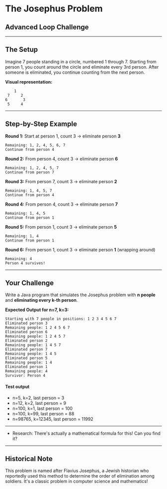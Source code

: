 # The Josephus Problem
## Advanced Loop Challenge

---

## The Setup

Imagine 7 people standing in a circle, numbered 1 through 7. Starting from person 1, you count around the circle and eliminate every 3rd person. After someone is eliminated, you continue counting from the next person.

**Visual representation:**
```
    1
 7     2
6       3
 5     4
```

---

## Step-by-Step Example

**Round 1:** Start at person 1, count 3 → eliminate person **3**
```
Remaining: 1, 2, 4, 5, 6, 7
Continue from person 4
```

**Round 2:** From person 4, count 3 → eliminate person **6**
```
Remaining: 1, 2, 4, 5, 7
Continue from person 7
```

**Round 3:** From person 7, count 3 → eliminate person **2**
```
Remaining: 1, 4, 5, 7
Continue from person 4
```

**Round 4:** From person 4, count 3 → eliminate person **7**
```
Remaining: 1, 4, 5
Continue from person 1
```

**Round 5:** From person 1, count 3 → eliminate person **5**
```
Remaining: 1, 4
Continue from person 1
```

**Round 6:** From person 1, count 3 → eliminate person **1** (wrapping around)
```
Remaining: 4
Person 4 survives!
```

---

## Your Challenge

Write a Java program that simulates the Josephus problem with **n people** and **eliminating every k-th person**.

**Expected Output for n=7, k=3:**
```
Starting with 7 people in positions: 1 2 3 4 5 6 7
Eliminated person 3
Remaining people: 1 2 4 5 6 7
Eliminated person 6
Remaining people: 1 2 4 5 7
Eliminated person 2
Remaining people: 1 4 5 7
Eliminated person 7
Remaining people: 1 4 5
Eliminated person 5
Remaining people: 1 4
Eliminated person 1
Remaining people: 4
Survivor: Person 4
```

#### Test output

* n=5, k=2, last person = 3
* n=12, k=2, last person = 9
* n=100, k=1, last person = 100
* n=100, k=99, last person = 88
* n=98765, k=12345, last person = 11992
---

- Research: There's actually a mathematical formula for this! Can you find it?

---

## Historical Note

This problem is named after Flavius Josephus, a Jewish historian who reportedly used this method to determine the order of elimination among soldiers. It's a classic problem in computer science and mathematics!
